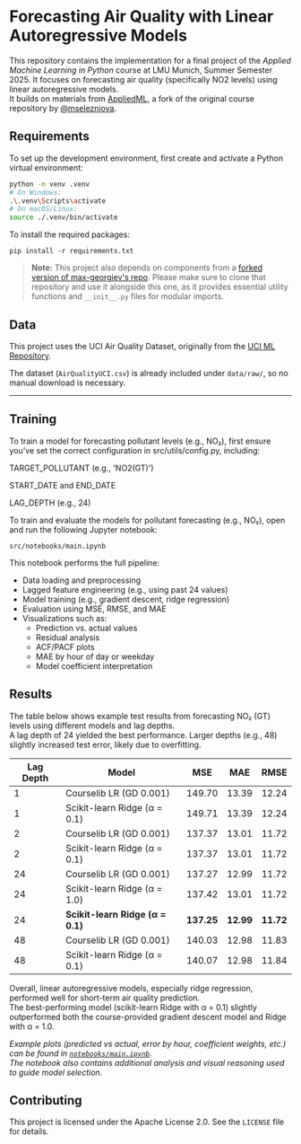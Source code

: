 # Forecasting Air Quality with Linear Autoregressive Models

This repository contains the implementation for a final project of the *Applied Machine Learning in Python* course at LMU Munich, Summer Semester 2025. It focuses on forecasting air quality (specifically NO2 levels) using linear autoregressive models.  
It builds on materials from [AppliedML](https://github.com/max-georgiev/AppliedML), a fork of the original course repository by [@mselezniova](https://github.com/mselezniova/AppliedML).


## Requirements

To set up the development environment, first create and activate a Python virtual environment:

```bash
python -m venv .venv
# On Windows:
.\.venv\Scripts\activate
# On macOS/Linux:
source ./.venv/bin/activate
```
To install the required packages:

```setup
pip install -r requirements.txt
```

> **Note:** This project also depends on components from a [forked version of max-georgiev's repo](https://github.com/max-georgiev/AppliedML). Please make sure to clone that repository and use it alongside this one, as it provides essential utility functions and `__init__.py` files for modular imports.

## Data

This project uses the UCI Air Quality Dataset, originally from the [UCI ML Repository](https://archive.ics.uci.edu/ml/datasets/Air+Quality).

The dataset (`AirQualityUCI.csv`) is already included under `data/raw/`, so no manual download is necessary.

____________________________________________________________




## Training


To train a model for forecasting pollutant levels (e.g., NO₂), first ensure you’ve set the correct configuration in src/utils/config.py, including:

TARGET_POLLUTANT (e.g., 'NO2(GT)')

START_DATE and END_DATE

LAG_DEPTH (e.g., 24)


To train and evaluate the models for pollutant forecasting (e.g., NO₂), open and run the following Jupyter notebook:

`src/notebooks/main.ipynb`

This notebook performs the full pipeline:

- Data loading and preprocessing  
- Lagged feature engineering (e.g., using past 24 values)  
- Model training (e.g., gradient descent, ridge regression)  
- Evaluation using MSE, RMSE, and MAE  
- Visualizations such as:
  - Prediction vs. actual values  
  - Residual analysis  
  - ACF/PACF plots  
  - MAE by hour of day or weekday  
  - Model coefficient interpretation






## Results

The table below shows example test results from forecasting NO₂ (GT) levels using different models and lag depths.  
A lag depth of 24 yielded the best performance. Larger depths (e.g., 48) slightly increased test error, likely due to overfitting.

| Lag Depth | Model                         | MSE    | MAE    | RMSE   |
|-----------|-------------------------------|--------|--------|--------|
| 1         | Courselib LR (GD 0.001)       | 149.70 | 13.39  | 12.24  |
| 1         | Scikit-learn Ridge (α = 0.1)  | 149.71 | 13.39  | 12.24  |
| 2         | Courselib LR (GD 0.001)       | 137.37 | 13.01  | 11.72  |
| 2         | Scikit-learn Ridge (α = 0.1)  | 137.37 | 13.01  | 11.72  |
| 24        | Courselib LR (GD 0.001)       | 137.27 | 12.99  | 11.72  |
| 24        | Scikit-learn Ridge (α = 1.0)  | 137.42 | 13.01  | 11.72  |
| 24        | **Scikit-learn Ridge (α = 0.1)** | **137.25** | **12.99** | **11.72** |
| 48        | Courselib LR (GD 0.001)       | 140.03 | 12.98  | 11.83  |
| 48        | Scikit-learn Ridge (α = 0.1)  | 140.07 | 12.98  | 11.84  |

Overall, linear autoregressive models, especially ridge regression, performed well for short-term air quality prediction.  
The best-performing model (scikit-learn Ridge with α = 0.1) slightly outperformed both the course-provided gradient descent model and Ridge with α = 1.0.

*Example plots (predicted vs actual, error by hour, coefficient weights, etc.) can be found in [`notebooks/main.ipynb`](notebooks/main.ipynb).  
The notebook also contains additional analysis and visual reasoning used to guide model selection.*



## Contributing

This project is licensed under the Apache License 2.0. See the `LICENSE` file for details.



